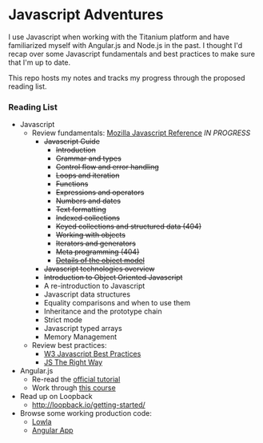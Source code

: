 # Javascript Adventures

I use Javascript when working with the Titanium platform and have familiarized myself with Angular.js and Node.js in the past. I thought I'd recap over some Javascript fundamentals and best practices to make sure that I'm up to date.

This repo hosts my notes and tracks my progress through the proposed reading list.

### Reading List

- Javascript
	- Review fundamentals: [Mozilla Javascript Reference](https://developer.mozilla.org/en-US/docs/Web/JavaScript/Reference) _IN PROGRESS_
		- <strike>Javascript Guide</strike>
			- <strike>Introduction</strike>
			- <strike>Grammar and types</strike>
			- <strike>Control flow and error handling</strike>
			- <strike>Loops and iteration</strike>
			- <strike>Functions</strike>
			- <strike>Expressions and operators</strike>
			- <strike>Numbers and dates</strike>
			- <strike>Text formatting</strike>
			- <strike>Indexed collections</strike>
			- <strike>Keyed collections and structured data (404)</strike>
			- <strike>Working with objects</strike>
			- <strike>Iterators and generators</strike>
			- <strike>Meta programming (404)</strike>
			- <strike>[Details of the object model](https://developer.mozilla.org/en-US/docs/Web/JavaScript/Guide/Details_of_the_Object_Model)</strike>
		- <strike>Javascript technologies overview</strike>
		- <strike>Introduction to Object Oriented Javascript</strike>
		- A re-introduction to Javascript
		- Javascript data structures
		- Equality comparisons and when to use them
		- Inheritance and the prototype chain
		- Strict mode
		- Javascript typed arrays
		- Memory Management
	- Review best practices:
		- [W3 Javascript Best Practices](http://www.w3.org/wiki/JavaScript_best_practices)
		- [JS The Right Way](https://github.com/braziljs/js-the-right-way/)
- Angular.js
	- Re-read the [official tutorial](https://docs.angularjs.org/tutorial)
	- Work through [this course](http://campus.codeschool.com/courses/shaping-up-with-angular-js/intro)
- Read up on Loopback
	- http://loopback.io/getting-started/
- Browse some working production code:
	- [Lowla](https://github.com/lowla/lowladb-node)
	- [Angular App](https://github.com/angular-app/angular-app)
